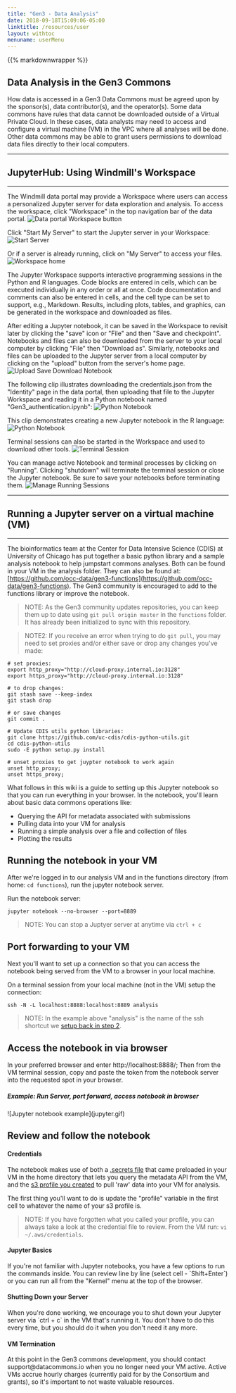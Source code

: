 ```yaml
---
title: "Gen3 - Data Analysis"
date: 2018-09-18T15:09:06-05:00
linktitle: /resources/user
layout: withtoc
menuname: userMenu
---
```

{{% markdownwrapper %}}
<h2> Data Analysis in the Gen3 Commons </h2>

How data is accessed in a Gen3 Data Commons must be agreed upon by the sponsor(s), data contributor(s), and the operator(s). Some data commons have rules that data cannot be downloaded outside of a Virtual Private Cloud. In these cases, data analysts may need to access and configure a virtual machine (VM) in the VPC where all analyses will be done. Other data commons may be able to grant users permissions to download data files directly to their local computers.

* * *
## JupyterHub: Using Windmill's Workspace
* * *
The Windmill data portal may provide a Workspace where users can access a personalized Jupyter server for data exploration and analysis. To access the workspace, click "Workspace" in the top navigation bar of the data portal.
![Data portal Workspace button](workspace_button.png)

Click "Start My Server" to start the Jupyter server in your Workspace:
![Start Server](start_server.png)

Or if a server is already running, click on "My Server" to access your files.
![Workspace home](my_server.png)

The Jupyter Workspace supports interactive programming sessions in the Python and R languages. Code blocks are entered in cells, which can be executed individually in any order or all at once. Code documentation and comments can also be entered in cells, and the cell type can be set to support, e.g., Markdown. Results, including plots, tables, and graphics, can be generated in the workspace and downloaded as files.

After editing a Jupyter notebook, it can be saved in the Workspace to revisit later by clicking the "save" icon or "File" and then "Save and checkpoint". Notebooks and files can also be downloaded from the server to your local computer by clicking "File" then "Download as". Similarly, notebooks and files can be uploaded to the Jupyter server from a local computer by clicking on the "upload" button from the server's home page.
![Upload Save Download Notebook](upload_save_download.gif)

The following clip illustrates downloading the credentials.json from the "Identity" page in the data portal, then uploading that file to the Jupyter Workspace and reading it in a Python notebook named "Gen3_authentication.ipynb":
![Python Notebook](authentication.gif)

This clip demonstrates creating a new Jupyter notebook in the R language:
![Python Notebook](R_jupyter_notebook_workspace.gif)

Terminal sessions can also be started in the Workspace and used to download other tools.
![Terminal Session](terminal_session.gif)

You can manage active Notebook and terminal processes by clicking on "Running". Clicking "shutdown" will terminate the terminal session or close the Jupyter notebook. Be sure to save your notebooks before terminating them.
![Manage Running Sessions](running.gif)

* * *
## Running a Jupyter server on a virtual machine (VM)
* * *

The bioinformatics team at the Center for Data Intensive Science (CDIS) at University of Chicago has put together a basic python library and a sample analysis notebook to help jumpstart commons analyses.    Both can be found in your VM in the analysis folder.    They can also be found at: [https://github.com/occ-data/gen3-functions](https://github.com/occ-data/gen3-functions).    The Gen3 community is encouraged to add to the functions library or improve the notebook.  

> NOTE:   As the Gen3 community updates repositories, you can keep them up to date using `git pull origin master` in the `functions` folder.   It has already been initialized to sync with this repository.

> NOTE2: If you receive an error when trying to do `git pull`, you may need to set proxies and/or either save or drop any changes you've made:

```
# set proxies:
export http_proxy="http://cloud-proxy.internal.io:3128"
export https_proxy="http://cloud-proxy.internal.io:3128"

# to drop changes:
git stash save --keep-index
git stash drop

# or save changes
git commit .

# Update CDIS utils python libraries:
git clone https://github.com/uc-cdis/cdis-python-utils.git
cd cdis-python-utils
sudo -E python setup.py install

# unset proxies to get juypter notebook to work again
unset http_proxy;
unset https_proxy;
```

What follows in this wiki is a guide to setting up this Jupyter notebook so that you can run everything in your browser.   In the notebook, you'll learn about basic data commons operations like:  

* Querying the API for metadata associated with submissions
* Pulling data into your VM for analysis
* Running a simple analysis over a file and collection of files
* Plotting the results

## Running the notebook in your VM

After we're logged in to our analysis VM and in the functions directory (from home: `cd functions`), run the jupyter notebook server.  

Run the notebook server:
```
jupyter notebook --no-browser --port=8889
```

>NOTE:   You can stop a Juptyer server at anytime via `ctrl + c`

## Port forwarding to your VM

Next you'll want to set up a connection so that you can access the notebook being served from the VM to a browser in your local machine.   

On a terminal session from your local machine (not in the VM) setup the connection:
```
ssh -N -L localhost:8888:localhost:8889 analysis
```

> NOTE:   In the example above "analysis" is the name of the ssh shortcut we [setup back in step 2](/user-guide/data-access/#2-ssh-to-virtual-machine-config).

## Access the notebook in via browser

In your preferred browser and enter http://localhost:8888/;   Then from the VM terminal session, copy and paste the token from the notebook server into the requested spot in your browser.

<h5> Example:   Run Server, port forward, access notebook in browser</h5>
![Jupyter notebook example](jupyter.gif)

## Review and follow the notebook

<h4> Credentials </h4>

The notebook makes use of both a [.secrets file](/appendices/api/#secrets-credentials-to-query) that came preloaded in your VM in the home directory that lets you query the metadata API from the VM, and the [s3 profile you created](/user-guide/data-access/#4-access-raw-data-storage-from-virtual-machine) to pull 'raw' data into your VM for analysis.

The first thing you'll want to do is update the "profile" variable in the first cell to whatever the name of your s3 profile is.       

>NOTE:  If you have forgotten what you called your profile, you can always take a look at the credential file to review.  From the VM run:  `vi ~/.aws/credentials`.  

<h4> Jupyter Basics </h4>
If you're not familiar with Jupyter notebooks, you have a few options to run the commands inside.   You can review line by line (select cell - `Shift+Enter`) or you can run all from the "Kernel" menu at the top of the browser.   

<h4> Shutting Down your Server</h4>
When you're done working, we encourage you to shut down your Jupyter server via `ctrl + c` in the VM that's running it.  You don't have to do this every time, but you should do it when you don't need it any more.   

<h4> VM Termination </h4>
At this point in the Gen3 commons development, you should contact support@datacommons.io when you no longer need your VM active.   Active VMs accrue hourly charges (currently paid for by the Consortium and grants), so it's important to not waste valuable resources.   
